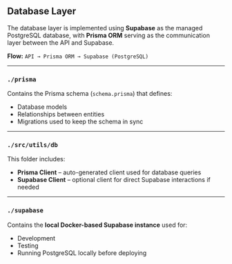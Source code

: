 ## Database Layer

The database layer is implemented using **Supabase** as the managed PostgreSQL database, with **Prisma ORM** serving as the communication layer between the API and Supabase.

**Flow:**
`API → Prisma ORM → Supabase (PostgreSQL)`

---

### `./prisma`

Contains the Prisma schema (`schema.prisma`) that defines:
- Database models
- Relationships between entities
- Migrations used to keep the schema in sync

---

### `./src/utils/db`

This folder includes:
- **Prisma Client** – auto-generated client used for database queries
- **Supabase Client** – optional client for direct Supabase interactions if needed    

---

### `./supabase`

Contains the **local Docker-based Supabase instance** used for:

- Development
- Testing
- Running PostgreSQL locally before deploying